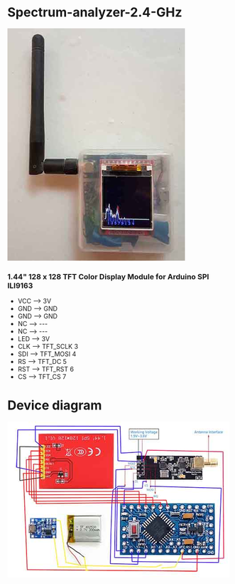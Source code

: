 # Spectrum-analyzer-2.4-GHz
![Arduino Pro Mini](Scanner4.jpg)


### 1.44" 128 x 128 TFT Color Display Module for Arduino SPI ILI9163
* VCC  -->  3V        
* GND  -->  GND       
* GND  -->  GND
* NC   -->  ---
* NC   -->  ---
* LED  -->  3V        
* CLK  -->  TFT_SCLK   3 
* SDI  -->  TFT_MOSI   4  
* RS   -->  TFT_DC     5 
* RST  -->  TFT_RST    6      
* CS   -->  TFT_CS     7



# Device diagram
![Arduino Pro Mini](SH.jpg)
